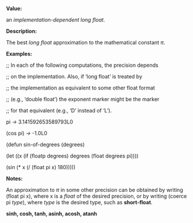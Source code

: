  

**Value:** 

an *implementation-dependent long float*. 

**Description:** 

The best *long float* approximation to the mathematical constant *π*. 

**Examples:** 

;; In each of the following computations, the precision depends 

;; on the implementation. Also, if ‘long float’ is treated by 

;; the implementation as equivalent to some other float format 

;; (e.g., ‘double float’) the exponent marker might be the marker 

;; for that equivalent (e.g., ‘D’ instead of ‘L’). 

pi *→* 3.141592653589793L0 

(cos pi) *→* -1.0L0 

(defun sin-of-degrees (degrees) 

(let ((x (if (floatp degrees) degrees (float degrees pi)))) 

(sin (\* x (/ (float pi x) 180))))) 

**Notes:** 

An approximation to *π* in some other precision can be obtained by writing (float pi x), where x is a *float* of the desired precision, or by writing (coerce pi *type*), where *type* is the desired type, such as **short-float**. 



 

 

**sinh, cosh, tanh, asinh, acosh, atanh** 

